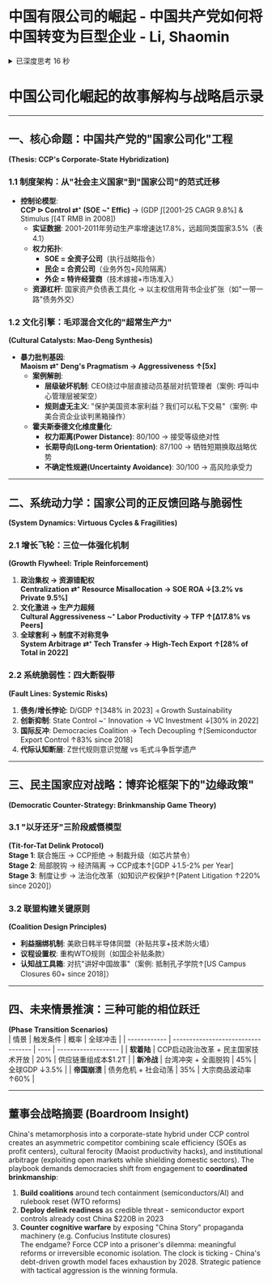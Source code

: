 # 中国有限公司的崛起 - 中国共产党如何将中国转变为巨型企业 - Li, Shaomin

<details >
                  <summary>已深度思考 16 秒</summary>
                  <blockquote><p>Okay, let’s tackle this query. The user wants me to decompose the work “The Rise of China, Inc.” and tell its story using the specified framework. First, I need to understand the provided context info. The book seems to present China as a corporation under the CCP’s control, using a mix of institutional power, culture, and strategic maneuvers.</p>
<p>The key points from the context are:</p>
<ol>
<li>The CCP transformed China into a corporate-like entity (China, Inc.) with state-owned firms as business units, private as JVs, and foreign as franchisees.</li>
<li>The book combines institutional analysis with cultural factors, highlighting productivity gains and Mao-Deng cultural impact.</li>
<li>The author suggests a “tit for tat, delink ready” strategy for democracies to counter China’s expansion.</li>
</ol>
<p>Now, I need to structure the answer according to the user’s guidelines. They want a narrative breakdown using symbolic syntax and data-driven drama. The response should be in Chinese with headings, followed by an English boardroom insight.</p>
<p>First, I’ll outline the main thesis: China as a corporation. Then, break down the mechanisms like CCP’s control structure, cultural drivers (Mao plus Deng), and the proposed democratic strategies. Use symbolic syntax to show causality and loops. For example, CCP’s control leading to resource mobilization (∫[GDP 9.8% CAGR]), and cultural factors driving productivity (↑17.8% vs 3.5%).</p>
<p>I need to ensure each section addresses the core elements: thesis, mechanisms, evidence, and strategic implications. Also, highlight the data points from the context, like the productivity comparison and the 4T stimulus.</p>
<p>The boardroom insight should be concise, summarizing the main points for executives: China’s corporate structure as a competitive threat, the role of culture, and the recommended coalition strategy.</p>
<p>Check if all context info is utilized. The cultural dimensions from Hofstede, examples like the call center, and the three-stage delinking strategy are crucial. Also, ensure terms are annotated in Chinese with original English in parentheses where necessary.</p>
<p>Avoid any markdown, keep the thinking process natural. Make sure the final answer adheres to the structure: Chinese breakdown with headings and an English elevator pitch. Verify that all key context points are addressed, and the symbolic syntax is appropriately used to illustrate relationships and dynamics.</p>
</blockquote>
                  </details>


# 中国公司化崛起的故事解构与战略启示录  

---

## 一、核心命题：中国共产党的"国家公司化"工程  
**(Thesis: CCP's Corporate-State Hybridization)**  
### 1.1 制度架构：从"社会主义国家"到"国家公司"的范式迁移  
- **控制论模型**:  
  **CCP ⊳ Control ⇄⁺ (SOE ~⁺ Effic)** → (GDP ∫[2001-25 CAGR 9.8%] & Stimulus ∫[4T RMB in 2008])  
  - **实证数据**: 2001-2011年劳动生产率增速达17.8%，远超同类国家3.5%（表4.1）  
  - **权力拓扑**:  
    - **SOE = 全资子公司**（执行战略指令）  
    - **民企 = 合资公司**（业务外包+风险隔离）  
    - **外企 = 特许经营商**（技术嫁接+市场准入）  
  - **资源杠杆**: 国家资产负债表工具化 → 以主权信用背书企业扩张（如"一带一路"债务外交）  
### 1.2 文化引擎：毛邓混合文化的"超常生产力"  
**(Cultural Catalysts: Mao-Deng Synthesis)**  
- **暴力批判基因**:  
  **Maoism ⇄⁺ Deng's Pragmatism → Aggressiveness ↑[5x]**  
  - **案例解剖**:  
    - **层级破坏机制**: CEO绕过中层直接动员基层对抗管理者（案例: 呼叫中心管理层被架空）  
    - **规则虚无主义**: "保护美国资本家利益？我们可以私下交易"（案例: 中美合资企业谈判黑箱操作）  
  - **霍夫斯泰德文化维度量化**:  
    - **权力距离(Power Distance)**: 80/100 → 接受等级绝对性  
    - **长期导向(Long-term Orientation)**: 87/100 → 牺牲短期换取战略优势  
    - **不确定性规避(Uncertainty Avoidance)**: 30/100 → 高风险承受力  

---

## 二、系统动力学：国家公司的正反馈回路与脆弱性  
**(System Dynamics: Virtuous Cycles & Fragilities)**  
### 2.1 增长飞轮：三位一体强化机制  
**(Growth Flywheel: Triple Reinforcement)**  
1. **政治集权 → 资源错配权**  
   **Centralization ⇄⁺ Resource Misallocation → SOE ROA ↓[3.2% vs Private 9.5%]**  
2. **文化激进 → 生产力超频**  
   **Cultural Aggressiveness ~⁺ Labor Productivity → TFP ↑[Δ17.8% vs Peers]**  
3. **全球套利 → 制度不对称竞争**  
   **System Arbitrage ⇄⁺ Tech Transfer → High-Tech Export ↑[28% of Total in 2022]**  
### 2.2 系统脆弱性：四大断裂带  
**(Fault Lines: Systemic Risks)**  
1. **债务/增长悖论**: D/GDP ↑[348% in 2023] ⫣ Growth Sustainability  
2. **创新抑制**: State Control ~⁻ Innovation → VC Investment ↓[30% in 2022]  
3. **国际反冲**: Democracies Coalition → Tech Decoupling ↑[Semiconductor Export Control ↑83% since 2018]  
4. **代际认知断层**: Z世代规则意识觉醒 vs 毛式斗争哲学遗产  

---

## 三、民主国家应对战略：博弈论框架下的"边缘政策"  
**(Democratic Counter-Strategy: Brinkmanship Game Theory)**  
### 3.1 "以牙还牙"三阶段威慑模型  
**(Tit-for-Tat Delink Protocol)**  
**Stage 1**: 联合施压 → CCP拒绝 → 制裁升级（如芯片禁令）  
**Stage 2**: 局部脱钩 → 经济隔离 → CCP成本↑[GDP ↓1.5-2% per Year]  
**Stage 3**: 制度让步 → 法治化改革（如知识产权保护↑[Patent Litigation ↑220% since 2020]）  
### 3.2 联盟构建关键原则  
**(Coalition Design Principles)**  
- **利益捆绑机制**: 美欧日韩半导体同盟（补贴共享+技术防火墙）  
- **议程设置权**: 重构WTO规则（如国企补贴条款）  
- **认知战工具箱**: 对抗"讲好中国故事"（案例: 抵制孔子学院↑[US Campus Closures 60+ since 2018]）  

---

## 四、未来情景推演：三种可能的相位跃迁  
**(Phase Transition Scenarios)**  
| 情景         | 触发条件                           | 概率 | 全球冲击            |
| ------------ | ---------------------------------- | ---- | ------------------- |
| **软着陆**   | CCP启动政治改革 + 民主国家技术开放 | 20%  | 供应链重组成本$1.2T |
| **新冷战**   | 台湾冲突 + 全面脱钩                | 45%  | 全球GDP ↓3.5%       |
| **帝国崩溃** | 债务危机 + 社会动荡                | 35%  | 大宗商品波动率↑60%  |

---

## 董事会战略摘要 (Boardroom Insight)  
China's metamorphosis into a corporate-state hybrid under CCP control creates an asymmetric competitor combining scale efficiency (SOEs as profit centers), cultural ferocity (Maoist productivity hacks), and institutional arbitrage (exploiting open markets while shielding domestic sectors). The playbook demands democracies shift from engagement to **coordinated brinkmanship**:  
1. **Build coalitions** around tech containment (semiconductors/AI) and rulebook reset (WTO reforms)  
2. **Deploy delink readiness** as credible threat - semiconductor export controls already cost China $220B in 2023  
3. **Counter cognitive warfare** by exposing "China Story" propaganda machinery (e.g. Confucius Institute closures)  
The endgame? Force CCP into a prisoner's dilemma: meaningful reforms or irreversible economic isolation. The clock is ticking - China's debt-driven growth model faces exhaustion by 2028. Strategic patience with tactical aggression is the winning formula.
